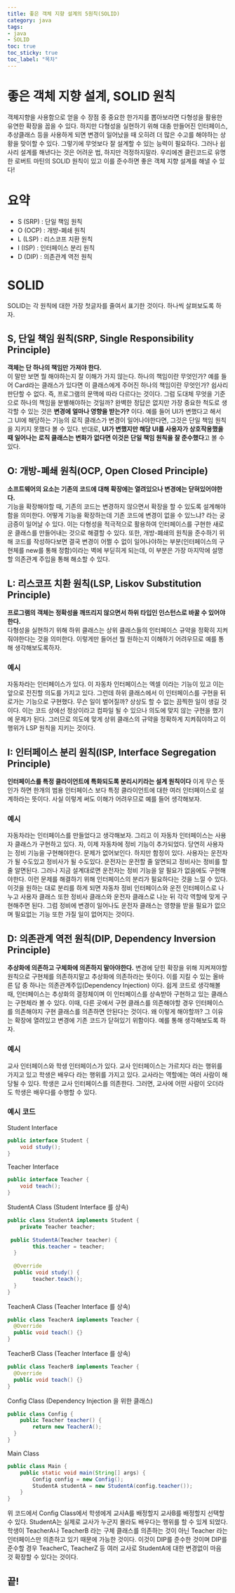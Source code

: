 ```yaml
---
title: 좋은 객체 지향 설계의 5원칙(SOLID)
category: java
tags:
- java
- SOLID
toc: true
toc_sticky: true
toc_label: "목차"
---
```


# 좋은 객체 지향 설계, SOLID 원칙
객체지향을 사용함으로 얻을 수 장점 중 중요한 한가지를 뽑아보라면 다형성을 활용한 유연한 확장을 꼽을 수 있다. 하지만 다형성을 실현하기 위해 대충 만들어진 인터페이스, 추상클래스 등을 사용하게 되면 변경이 일어났을 때 오히려 더 많은 수고를 해야하는 상황을 맞이할 수 있다. 그렇기에 무엇보다 잘 설계할 수 있는 능력이 필요하다. 그러나 쉽사리 설계를 해낸다는 것은 어려운 법, 하지만 걱정하지말라. 우리에겐 클린코드로 유명한 로버트 마틴의 SOLID 원칙이 있고 이를 준수하면 좋은 객체 지향 설계를 해낼 수 있다!

# 요약
- S (SRP) : 단일 책임 원칙
- O (OCP) : 개방-폐쇄 원칙
- L (LSP) : 리스코프 치환 원칙
- I (ISP) : 인터페이스 분리 원칙
- D (DIP) : 의존관계 역전 원칙 

# SOLID
SOLID는 각 원칙에 대한 가장 첫글자를 줄여서 표기한 것이다. 하나씩 살펴보도록 하자.
## S, 단일 책임 원칙(SRP, Single Responsibility Principle)
**객체는 단 하나의 책임만 가져야 한다.**  
이 말만 보면 뭘 해야하는지 잘 이해가 가지 않는다. 하나의 책임이란 무엇인가? 예를 들어 Card라는 클래스가 있다면 이 클래스에게 주어진 하나의 책임이란 무엇인가? 쉽사리 판단할 수 없다. 즉, 프로그램의 문맥에 따라 다르다는 것이다. 그럼 도대체 무엇을 기준으로 하나의 책임을 분별해야하는 것일까? 완벽한 정답은 없지만 가장 중요한 척도로 생각할 수 있는 것은 **변경에 얼마나 영향을 받는가?** 이다. 예를 들어 UI가 변했다고 해서 그 UI에 해당하는 기능의 로직 클래스가 변경이 일어나야한다면, 그것은 단일 책임 원칙을 지키지 못했다 볼 수 있다. 반대로, **UI가 변했지만 해당 UI를 사용자가 상호작용했을 때 일어나는 로직 클래스는 변화가 없다면 이것은 단일 책임 원칙을 잘 준수했다**고 볼 수 있다.
## O: 개방-폐쇄 원칙(OCP, Open Closed Principle)
**소프트웨어의 요소는 기존의 코드에 대해 확장에는 열려있으나 변경에는 닫혀있어야한다.**  
기능을 확장해야할 때, 기존의 코드는 변경하지 않으면서 확장을 할 수 있도록 설계해야함을 의미한다. 어떻게 기능을 확장하는데 기존 코드에 변경이 없을 수 있느냐? 라는 궁금증이 일어날 수 있다. 이는 다형성을 적극적으로 활용하여 인터페이스를 구현한 새로운 클래스를 만들어내는 것으로 해결할 수 있다. 또한, 개방-폐쇄의 원칙을 준수하기 위해 코드를 작성하다보면 결국 변경이 어쩔 수 없이 일어나야하는 부분(인터페이스의 구현체를 new를 통해 정함)이라는 벽에 부딛히게 되는데, 이 부분은 가장 마지막에 설명할 의존관계 주입을 통해 해소할 수 있다.
## L: 리스코프 치환 원칙(LSP, Liskov Substitution Principle)
**프로그램의 객체는 정확성을 깨뜨리지 않으면서 하위 타입인 인스턴스로 바꿀 수 있어야한다.**  
다형성을 실현하기 위해 하위 클래스는 상위 클래스들의 인터페이스 규약을 정확히 지켜줘야한다는 것을 의미한다. 이렇게만 들어선 뭘 원하는지 이해하기 어려우므로 예를 통해 생각해보도록하자. 
### 예시
자동차라는 인터페이스가 있다. 이 자동차 인터페이스는 엑셀 이라는 기능이 있고 이는 앞으로 전진할 의도를 가지고 있다. 그런데 하위 클래스에서 이 인터페이스를 구현을 뒤로가는 기능으로 구현했다. 무슨 일이 벌어질까? 상상도 할 수 없는 끔찍한 일이 생길 것이다. 이는 코드 상에선 정상이라고 컴파일 될 수 있으나 의도에 맞지 않는 구현을 했기에 문제가 된다. 그러므로 의도에 맞게 상위 클래스의 규약을 정확하게 지켜줘야하고 이 행위가 LSP 원칙을 지키는 것이다. 
## I: 인터페이스 분리 원칙(ISP, Interface Segregation Principle)
**인터페이스를 특정 클라이언트에 특화되도록 분리시키라는 설계 원칙이다**
이게 무슨 뜻인가 하면 한개의 범용 인터페이스 보다 특정 클라이언트에 대한 여러 인터페이스로 설계하라는 뜻이다. 사실 이렇게 써도 이해가 어려우므로 예를 들어 생각해보자.
### 예시
자동차라는 인터페이스를 만들었다고 생각해보자. 그리고 이 자동차 인터페이스는 사용자 클래스가 구현하고 있다. 자, 이제 자동차에 정비 기능이 추가되었다. 당연히 사용자는 정비 기능을 구현해야한다. 문제가 없어보인다. 하지만 함정이 있다. 사용자는 운전자가 될 수도있고 정비사가 될 수도있다. 운전자는 운전할 줄 알면되고 정비사는 정비를 할 줄 알면된다. 그러나 지금 설계대로면 운전자는 정비 기능을 알 필요가 없음에도 구현해야한다. 이런 문제를 해결하기 위해 인터페이스의 분리가 필요하다는 것을 느낄 수 있다. 이것을 원하는 대로 분리를 하게 되면 자동차 정비 인터페이스와 운전 인터페이스로 나누고 사용자 클래스 또한 정비사 클래스와 운전자 클래스로 나눈 뒤 각각 역할에 맞게 구현해주면 된다. 그럼 정비에 변경이 일어나도 운전자 클래스는 영향을 받을 필요가 없으며 필요없는 기능 또한 가질 일이 없어지는 것이다.
## D: 의존관계 역전 원칙(DIP, Dependency Inversion Principle)
**추상화에 의존하고 구체화에 의존하지 말아야한다.**
변경에 닫힌 확장을 위해 지켜져야할 원칙으로 구현체를 의존하지말고 추상화에 의존하라는 뜻이다. 이를 지킬 수 있는 올바른 답 중 하나는 의존관계주입(Dependency Injection) 이다. 쉽게 코드로 생각해볼 때, 인터페이스는 추상화의 결정체이며 이 인터페이스를 상속받아 구현하고 있는 클래스는 구현체라 볼 수 있다. 이때, 다른 곳에서 구현 클래스를 의존해야할 경우 인터페이스를 의존해야지 구현 클래스를 의존하면 안된다는 것이다. 왜 이렇게 해야할까? 그 이유는 확장에 열려있고 변경에 기존 코드가 닫혀있기 위함이다. 예를 통해 생각해보도록 하자.
### 예시
교사 인터페이스와 학생 인터페이스가 있다. 교사 인터페이스는 가르치다 라는 행위를 가지고 있고 학생은 배우다 라는 행위를 가지고 있다. 교사라는 역할에는 여러 사람이 해당될 수 있다. 학생은 교사 인터페이스를 의존한다. 그러면, 교사에 어떤 사람이 오더라도 학생은 배우다를 수행할 수 있다.
### 예시 코드
Student Interface
```java
public interface Student {  
    void study();  
}
```
  
Teacher Interface
```java
public interface Teacher {  
    void teach();  
}
```

StudentA Class (Student Interface 를 상속)
```java
public class StudentA implements Student {  
    private Teacher teacher;  
  
 public StudentA(Teacher teacher) {  
        this.teacher = teacher;  
  }  
  
  @Override  
  public void study() {  
        teacher.teach();  
  }  
}
```
TeacherA Class (Teacher Interface 를 상속)
```java
public class TeacherA implements Teacher {  
  @Override  
  public void teach() {}  
}
```
TeacherB Class (Teacher Interface 를 상속)
```java
public class TeacherB implements Teacher {  
  @Override  
  public void teach() {}  
}
```
Config Class (Dependency Injection 을 위한 클래스)
```java
public class Config {  
    public Teacher teacher() {  
        return new TeacherA();  
  }  
}
```
Main Class
```java
public class Main {  
    public static void main(String[] args) {
	    Config config = new Config();  
		StudentA studentA = new StudentA(config.teacher());
	}
}
```
위 코드에서 Config Class에서 학생에게 교사A를 배정할지 교사B를 배정할지 선택할 수 있다. StudentA는 실제로 교사가 누군지 몰라도 배우다는 행위를 할 수 있게 되었다. 학생이 TeacherA나 TeacherB 라는 구체 클래스를 의존하는 것이 아닌 Teacher 라는 인터페이스만 의존하고 있기 때문에 가능한 것이다. 이것이 DIP를 준수한 것이며 DIP를 준수할 경우 TeacherC, TeacherZ 등 여러 교사로 StudentA에 대한 변경없이 마음 것 확장할 수 있다는 것이다.

## 끝!
